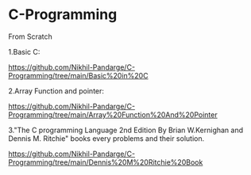 # C-Programming
From Scratch

1.Basic C:

https://github.com/Nikhil-Pandarge/C-Programming/tree/main/Basic%20in%20C

2.Array Function and pointer:

https://github.com/Nikhil-Pandarge/C-Programming/tree/main/Array%20Function%20And%20Pointer

3."The C programming Language 2nd Edition By Brian W.Kernighan and Dennis M. Ritchie" books every problems and their solution.

https://github.com/Nikhil-Pandarge/C-Programming/tree/main/Dennis%20M%20Ritchie%20Book
